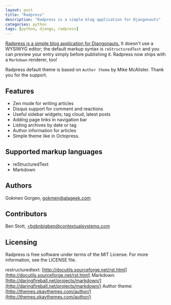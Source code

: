 ```yaml
---
layout: post
title: "Radpress"
description: "Radpress is a simple blog application for Djangonauts"
categories: python
tags: [python, django, radpress]
---
```


[Radpress is a simple blog application for Djangonauts.](http://github.com/gkmngrgn/radpress) It doesn't use a WYSIWYG
editor; the default markup syntax is `reStructuredText` and you can preview
your entry simply before publishing it. Radpress now ships with a `Markdown`
renderer, too!

Radpress default theme is based on `Author theme` by Mike McAlister. Thank
you for the support.

Features
--------
- Zen mode for writing articles
- Disqus support for comment and reactions
- Useful sidebar widgets; tag cloud, latest posts
- Adding page links in navigation bar
- Listing archives by date or tag
- Author information for articles
- Simple theme like in Octopress.

Supported markup languages
--------------------------
- reStructuredText
- Markdown

Authors
-------
Gokmen Gorgen, [gokmen@alageek.com](gokmen@alageek.com)

Contributors
------------
Ben Stott, [<bgbnbigben@contextualsystems.com](bgbnbigben@contextualsystems.com)

Licensing
---------
Radpress is free software under terms of the MIT License. For more information, 
see the LICENSE file.

restructuredtext: [http://docutils.sourceforge.net/rst.html](http://docutils.sourceforge.net/rst.html)
Markdown: [http://daringfireball.net/projects/markdown/](http://daringfireball.net/projects/markdown/)
Author theme: [http://themes.okaythemes.com/author/](http://themes.okaythemes.com/author/)
